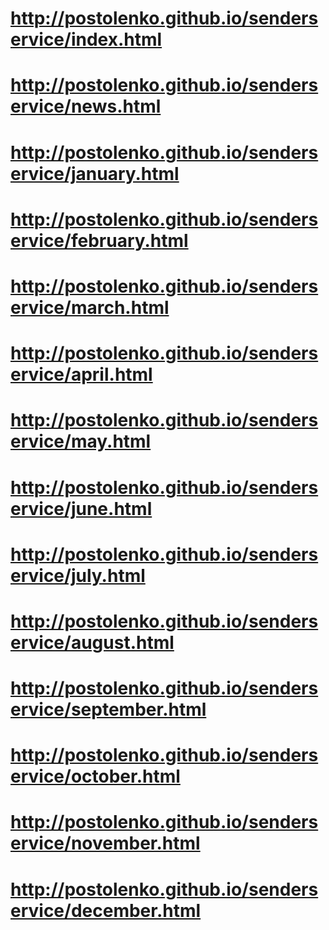 # http://postolenko.github.io/senderservice/index.html
# http://postolenko.github.io/senderservice/news.html
# http://postolenko.github.io/senderservice/january.html
# http://postolenko.github.io/senderservice/february.html
# http://postolenko.github.io/senderservice/march.html
# http://postolenko.github.io/senderservice/april.html
# http://postolenko.github.io/senderservice/may.html
# http://postolenko.github.io/senderservice/june.html
# http://postolenko.github.io/senderservice/july.html
# http://postolenko.github.io/senderservice/august.html
# http://postolenko.github.io/senderservice/september.html
# http://postolenko.github.io/senderservice/october.html
# http://postolenko.github.io/senderservice/november.html
# http://postolenko.github.io/senderservice/december.html